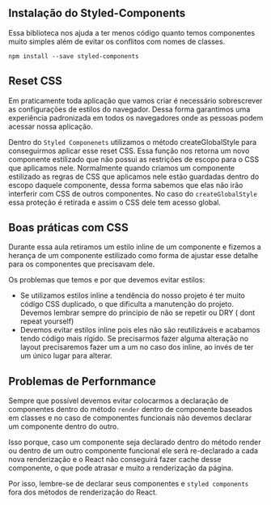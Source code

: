 ## Instalação do Styled-Components
Essa biblioteca nos ajuda a ter menos código quanto temos componentes muito simples além de evitar os conflitos com nomes de classes.

```
npm install --save styled-components
```

## Reset CSS
Em praticamente toda aplicação que vamos criar é necessário sobrescrever as configurações de estilos do navegador. Dessa forma garantimos uma experiência padronizada em todos os navegadores onde as pessoas podem acessar nossa aplicação.

Dentro do ```Styled Componenets``` utilizamos o método createGlobalStyle para conseguirmos aplicar esse reset CSS. Essa função nos retorna um novo componente estilizado que não possui as restrições de escopo para o CSS que aplicamos nele.
Normalmente quando criamos um componente estilizado as regras de CSS que aplicamos nele estão guardadas dentro do escopo daquele componente, dessa forma sabemos que elas não irão interferir com CSS de outros componentes. No caso do ```createGlobalStyle``` essa proteção é retirada e assim o CSS dele tem acesso global.

## Boas práticas com CSS
Durante essa aula retiramos um estilo inline de um componente e fizemos a herança de um componente estilizado como forma de ajustar esse detalhe para os componentes que precisavam dele.

Os problemas que temos e por que devemos evitar estilos:
 - Se utilizamos estilos inline a tendência do nosso projeto é ter muito código CSS duplicado, o que dificulta a manutenção do projeto. Devemos lembrar sempre do principio de não se repetir ou DRY ( dont repeat yourself)
 - Devemos evitar estilos inline pois eles não são reutilizáveis e acabamos tendo código mais rígido. Se precisarmos fazer alguma alteração no layout precisaremos fazer um a um no caso dos inline, ao invés de ter um único lugar para alterar.

## Problemas de Perfornmance
Sempre que possível devemos evitar colocarmos a declaração de componentes dentro do método ```render``` dentro de componente baseados em classes e no caso de componentes funcionais não devemos declarar um componente dentro do outro.

Isso porque, caso um componente seja declarado dentro do método render ou dentro de um outro componente funcional ele será re-declarado a cada nova renderização e o React não conseguirá fazer cache desse componente, o que pode atrasar e muito a renderização da página.

Por isso, lembre-se de declarar seus componentes e ```styled components``` fora dos métodos de renderização do React.